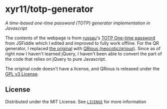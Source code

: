 # xyr11/totp-generator

*A time-based one-time password (TOTP) generator implementation in Javascript*

The contents of the webpage is from [russau](https://jsfiddle.net/user/russau/fiddles/)'s [TOTP One-time password](https://jsfiddle.net/russau/ch8PK/) from JSFiddle which I edited and improved to fully work offline. For the QR generator, I replaced [the original](https://developers.google.com/chart/infographics/docs/qr_codes "the original was Google Charts API") with [QRious (neocotic/qrious)](https://github.com/neocotic/qrious). Since as of right now I haven't learned jQuery, I haven't been able to convert the part of the code that relies on jQuery to pure Javascript.

The original code doesn't have a license, and QRious is released under the [GPL v3 License](https://www.gnu.org/licenses/gpl-3.0.en.html).

## License
Distributed under the MIT License. See [`LICENSE`](https://github.com/xyr11/totp-generator/blob/main/LICENSE) for more information

